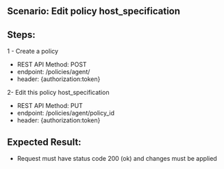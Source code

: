 ## Scenario: Edit policy host_specification

## Steps:
1 - Create a policy

- REST API Method: POST
- endpoint: /policies/agent/
- header: {authorization:token}

2- Edit this policy host_specification

- REST API Method: PUT
- endpoint: /policies/agent/policy_id
- header: {authorization:token}


## Expected Result:
- Request must have status code 200 (ok) and changes must be applied